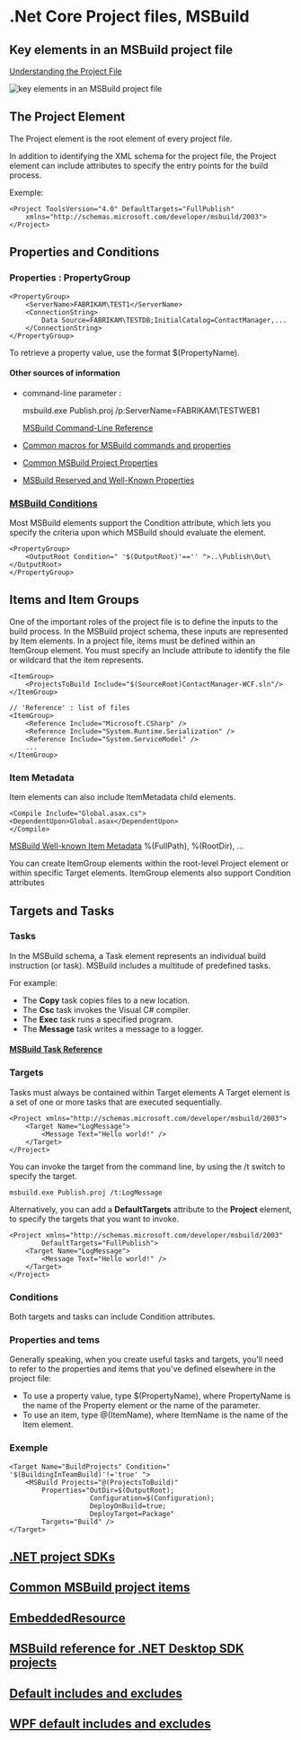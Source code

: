 
# .Net Core Project files, MSBuild

## Key elements in an MSBuild project file

[Understanding the Project File](https://docs.microsoft.com/en-us/aspnet/web-forms/overview/deployment/web-deployment-in-the-enterprise/understanding-the-project-file)

![key elements in an MSBuild project file](https://docs.microsoft.com/en-us/aspnet/web-forms/overview/deployment/web-deployment-in-the-enterprise/understanding-the-project-file/_static/image2.png)

## The Project Element

The Project element is the root element of every project file.

In addition to identifying the XML schema for the project file,
the Project element can include attributes to specify the entry points for the build process.

Exemple:

    <Project ToolsVersion="4.0" DefaultTargets="FullPublish" 
        xmlns="http://schemas.microsoft.com/developer/msbuild/2003">
    </Project>

## Properties and Conditions

### Properties : PropertyGroup

    <PropertyGroup>    
        <ServerName>FABRIKAM\TEST1</ServerName>
        <ConnectionString>
            Data Source=FABRIKAM\TESTDB;InitialCatalog=ContactManager,...
        </ConnectionString>
    </PropertyGroup>

To retrieve a property value, use the format $(PropertyName). 

#### Other sources of information

- command-line parameter : 

    msbuild.exe Publish.proj /p:ServerName=FABRIKAM\TESTWEB1

  [MSBuild Command-Line Reference](https://docs.microsoft.com/en-us/previous-versions/visualstudio/visual-studio-2015/msbuild/msbuild-command-line-reference?view=vs-2015&redirectedfrom=MSDN)

- [Common macros for MSBuild commands and properties](https://docs.microsoft.com/en-us/cpp/build/reference/common-macros-for-build-commands-and-properties?redirectedfrom=MSDN&view=msvc-170)

- [Common MSBuild Project Properties](https://docs.microsoft.com/en-us/previous-versions/visualstudio/visual-studio-2015/msbuild/common-msbuild-project-properties?view=vs-2015&redirectedfrom=MSDN)

- [MSBuild Reserved and Well-Known Properties](https://docs.microsoft.com/en-us/previous-versions/visualstudio/visual-studio-2015/msbuild/msbuild-reserved-and-well-known-properties?view=vs-2015&redirectedfrom=MSDN)

### [MSBuild Conditions](https://docs.microsoft.com/en-us/previous-versions/visualstudio/visual-studio-2015/msbuild/msbuild-conditions?view=vs-2015&redirectedfrom=MSDN)

Most MSBuild elements support the Condition attribute, which lets you specify the criteria upon which MSBuild should evaluate the element. 

    <PropertyGroup>
        <OutputRoot Condition=" '$(OutputRoot)'=='' ">..\Publish\Out\</OutputRoot>
    </PropertyGroup>

## Items and Item Groups

One of the important roles of the project file is to define the inputs to the build process. 
In the MSBuild project schema, these inputs are represented by Item elements.
In a project file, items must be defined within an ItemGroup element.
You must specify an Include attribute to identify the file or wildcard that the item represents.

    <ItemGroup>
        <ProjectsToBuild Include="$(SourceRoot)ContactManager-WCF.sln"/>
    </ItemGroup>

    // 'Reference' : list of files 
    <ItemGroup>
        <Reference Include="Microsoft.CSharp" />
        <Reference Include="System.Runtime.Serialization" />
        <Reference Include="System.ServiceModel" />
        ...
    </ItemGroup>

### Item Metadata

Item elements can also include ItemMetadata child elements. 

    <Compile Include="Global.asax.cs">
    <DependentUpon>Global.asax</DependentUpon>
    </Compile>

[MSBuild Well-known Item Metadata](https://docs.microsoft.com/en-us/previous-versions/visualstudio/visual-studio-2015/msbuild/msbuild-well-known-item-metadata?view=vs-2015&redirectedfrom=MSDN)
%(FullPath), %(RootDir), ...

You can create ItemGroup elements within the root-level Project element or within specific Target elements.
ItemGroup elements also support Condition attributes

## Targets and Tasks

### Tasks

In the MSBuild schema, a Task element represents an individual build instruction (or task). 
MSBuild includes a multitude of predefined tasks. 

For example:
- The __Copy__ task copies files to a new location.
- The __Csc__ task invokes the Visual C# compiler.
- The __Exec__ task runs a specified program.
- The __Message__ task writes a message to a logger.

#### [MSBuild Task Reference](https://docs.microsoft.com/en-us/previous-versions/visualstudio/visual-studio-2015/msbuild/msbuild-task-reference?view=vs-2015&redirectedfrom=MSDN)

### Targets

Tasks must always be contained within Target elements
A Target element is a set of one or more tasks that are executed sequentially.

    <Project xmlns="http://schemas.microsoft.com/developer/msbuild/2003">
        <Target Name="LogMessage">
            <Message Text="Hello world!" />
        </Target>
    </Project>

You can invoke the target from the command line, by using the /t switch to specify the target.

    msbuild.exe Publish.proj /t:LogMessage

Alternatively, you can add a __DefaultTargets__ attribute to the __Project__ element, 
to specify the targets that you want to invoke.

    <Project xmlns="http://schemas.microsoft.com/developer/msbuild/2003" 
            DefaultTargets="FullPublish">
        <Target Name="LogMessage">
            <Message Text="Hello world!" />
        </Target>
    </Project>

### Conditions

Both targets and tasks can include Condition attributes. 

### Properties and tems

Generally speaking, when you create useful tasks and targets, you'll need to refer to the properties and items that you've defined elsewhere in the project file:

- To use a property value, type $(PropertyName), where PropertyName is the name of the Property element or the name of the parameter.
- To use an item, type @(ItemName), where ItemName is the name of the Item element.

### Exemple

    <Target Name="BuildProjects" Condition=" '$(BuildingInTeamBuild)'!='true' ">
        <MSBuild Projects="@(ProjectsToBuild)"           
            Properties="OutDir=$(OutputRoot);
                        Configuration=$(Configuration);
                        DeployOnBuild=true;
                        DeployTarget=Package"
            Targets="Build" />
    </Target>


## [.NET project SDKs](https://docs.microsoft.com/en-us/dotnet/core/project-sdk/overview)

## [Common MSBuild project items](https://docs.microsoft.com/en-us/visualstudio/msbuild/common-msbuild-project-items?view=vs-2022#compile)

## [EmbeddedResource](https://docs.microsoft.com/en-us/visualstudio/msbuild/common-msbuild-project-items?view=vs-2022#embeddedresource)

## [MSBuild reference for .NET Desktop SDK projects](https://docs.microsoft.com/en-us/dotnet/core/project-sdk/msbuild-props-desktop#wpf-default-includes-and-excludes)

## [Default includes and excludes](https://docs.microsoft.com/en-us/dotnet/core/project-sdk/overview#default-includes-and-excludes)
## [WPF default includes and excludes](https://docs.microsoft.com/en-us/dotnet/core/project-sdk/msbuild-props-desktop#wpf-default-includes-and-excludes)
